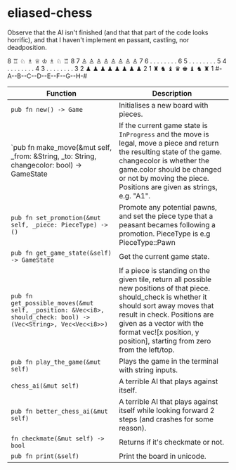 # eliased-chess

Observe that the AI isn't finished (and that that part of the code looks horrific), and that I haven't implement en passant, castling, nor deadposition. 

8 ♖  ♘  ♗  ♕  ♔  ♗  ♘  ♖ 8
7 ♙  ♙  ♙  ♙  ♙  ♙  ♙  ♙ 7
6 .  .  .  .  .  .  .  . 6
5 .  .  .  .  .  .  .  . 5
4 .  .  .  .  .  .  .  . 4
3 .  .  .  .  .  .  .  . 3
2 ♟︎  ♟︎  ♟︎  ♟︎  ♟︎  ♟︎  ♟︎  ♟︎ 2
1 ♜  ♞  ♝  ♛  ♚  ♝  ♞  ♜ 1
#-A--B--C--D--E--F--G--H-#

| **Function** | **Description** |
|--------------|-----------------|
| `pub fn new() -> Game` | Initialises a new board with pieces. |
| `pub fn make_move(&mut self, _from: &String, _to: String, changecolor: bool) -> GameState | If the current game state is `InProgress` and the move is legal, move a piece and return the resulting state of the game. changecolor is whether the game.color should be changed or not by moving the piece. Positions are given as strings, e.g. "A1". |
| `pub fn set_promotion(&mut self, _piece: PieceType) -> ()` | Promote any potential pawns, and set the piece type that a peasant becames following a promotion. PieceType is e.g PieceType::Pawn |
| `pub fn get_game_state(&self) -> GameState` | Get the current game state. |
| `pub fn get_possible_moves(&mut self, _position: &Vec<i8>, should_check: bool) -> (Vec<String>, Vec<Vec<i8>>)` | If a piece is standing on the given tile, return all possible new positions of that piece. should_check is whether it should sort away moves that result in check. Positions are given as a vector with the format vec![x position, y position], starting from zero from the left/top. |
| `pub fn play_the_game(&mut self)` | Plays the game in the terminal with string inputs. |
| `chess_ai(&mut self)` | A terrible AI that plays against itself. |
| `pub fn better_chess_ai(&mut self)` | A terrible AI that plays against itself while looking forward 2 steps (and crashes for some reason). |
| `fn checkmate(&mut self) -> bool` | Returns if it's checkmate or not. |
| `pub fn print(&self)` | Print the board in unicode. |

